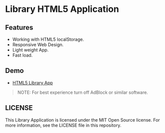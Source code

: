 # Library HTML5 Application

## Features
* Working with HTML5 localStorage.
* Responsive Web Design.
* Light weight App.
* Fast load.

## Demo
* [HTML5 Library App](https://quc.github.io/library-test)

> NOTE: For best experience turn off AdBlock or similar software.

## LICENSE

This Library Application is licensed under the MIT Open Source license. For more information, see the LICENSE file in this repository.
